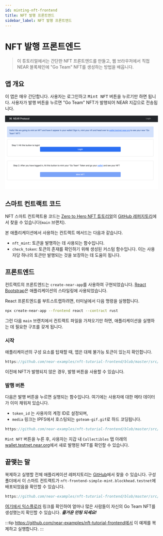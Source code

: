 ```yaml
---
id: minting-nft-frontend
title: NFT 발행 프론트엔드
sidebar_label: NFT 발행 프론트엔드
---
```


# NFT 발행 프론트엔드

> 이 튜토리얼에서는 간단한 NFT 프론트엔드를 만들고, 웹 브라우저에서 직접 NEAR 블록체인에 "Go Team" NFT를 생성하는 방법을 배웁니다.

## 앱 개요

이 앱은 매우 간단합니다. 사용자는 로그인하고 <kbd>Mint NFT</kbd> 버튼을 누르기만 하면 됩니다. 사용자가 발행 버튼을 누르면 "Go Team" NFT가 발행되어 NEAR 지갑으로 전송됩니다.


![Front-end](/docs/assets/nfts/nft-mint-frontend.png)

## 스마트 컨트랙트 코드

NFT 스마트 컨트랙트용 코드는 [Zero to Hero NFT 튜토리얼](/tutorials/nfts/introduction)의 [GitHub 레퍼지토리](https://github.com/near-examples/nft-tutorial/tree/main/nft-contract/src)에서 찾을 수 있습니다(`main` 브랜치).

본 애플리케이션에서 사용하는 컨트랙트 메서드는 다음과 같습니다.

- `nft_mint`: 토큰을 발행하는 데 사용되는 함수입니다.
- `check_token`: 토큰의 존재를 확인하기 위해 생성된 커스텀 함수입니다. 이는 사용자당 하나의 토큰만 발행되는 것을 보장하는 데 도움이 됩니다.

## 프론트엔드

컨트랙트의 프론트엔드는 `create-near-app`를 사용하여 구현되었습니다. [React Bootstrap](https://react-bootstrap.github.io/)은 애플리케이션의 스타일링에 사용되었습니다.

React 프론트엔드를 부트스트랩하려면, 터미널에서 다음 명령을 실행합니다.

```sh
npx create-near-app --frontend react --contract rust
```

그런 다음 `main` 브랜치에서 컨트랙트 파일을 가져오기만 하면, 애플리케이션을 실행하는 데 필요한 구조를 갖게 됩니다.

### 시작

애플리케이션의 구성 요소를 탑재할 때, 앱은 대체 불가능 토큰이 있는지 확인합니다.

```js reference
https://github.com/near-examples/nft-tutorial-frontend/blob/master/src/App.js#L24-L46
```

이전에 NFT가 발행되지 않은 경우, 발행 버튼을 사용할 수 있습니다.

### 발행 버튼

다음은 발행 버튼을 누르면 실행되는 함수입니다. 여기에는 사용자에 대한 메타 데이터가 이미 채워져 있습니다.


- `token_id` 는 사용자의 계정 ID로 설정되며,
-  `media` 링크는 IPFS에서 호스팅되는 `goteam-gif.gif`로 하드 코딩됩니다.

```js reference
https://github.com/near-examples/nft-tutorial-frontend/blob/master/src/Components/MintingTool.js#L7-L23
```

`Mint NFT` 버튼을 누른 후, 사용자는 지갑 내 `Collectibles` 탭 아래의 [wallet.testnet.near.org](https://wallet.testnet.near.org/?tab=collectibles)에서 새로 발행된 NFT를 확인할 수 있습니다.

## 끝맺는 말

복제하고 실행할 전체 애플리케이션 레퍼지토리는 [GitHub](https://github.com/near-examples/nft-tutorial-frontend)에서 찾을 수 있습니다. 구성 폴더에서 이 스마트 컨트랙트가 `nft-frontend-simple-mint.blockhead.testnet`에 배포되었음을 확인할 수 있습니다.

```js reference
https://github.com/near-examples/nft-tutorial-frontend/blob/master/src/config.js#L1-L2
```

[여기에서 익스플로러](https://explorer.testnet.near.org/accounts/nft-frontend-simple-mint.blockhead.testnet) 링크를 확인하여 얼마나 많은 사람들이 자신의 Go Team NFT를 생성했는지 확인할 수 있습니다. _**즐거운 민팅 되세요!**_


:::tip
https://github.com/near-examples/nft-tutorial-frontend에서 이 예제를 복제하고 실행합니다.
:::
